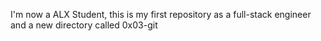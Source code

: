 I'm now a ALX Student, this is my first repository as a full-stack engineer and a new directory called 0x03-git
